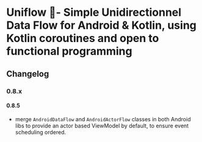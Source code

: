
# Uniflow 🦄- Simple Unidirectionnel Data Flow for Android & Kotlin, using Kotlin coroutines and open to functional programming

## Changelog

### 0.8.x

#### 0.8.5

- merge `AndroidDataFlow` and `AndroidActorFlow` classes in both Android libs to provide an actor based ViewModel by default, to ensure event scheduling ordered.


